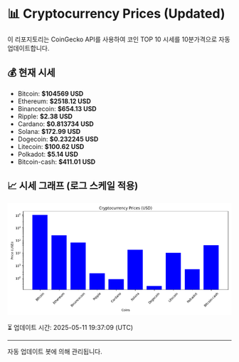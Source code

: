 
# 📊 Cryptocurrency Prices (Updated)

이 리포지토리는 CoinGecko API를 사용하여 코인 TOP 10 시세를 10분가격으로 자동 업데이트합니다.

## 💰 현재 시세
- Bitcoin: **$104569 USD**
- Ethereum: **$2518.12 USD**
- Binancecoin: **$654.13 USD**
- Ripple: **$2.38 USD**
- Cardano: **$0.813734 USD**
- Solana: **$172.99 USD**
- Dogecoin: **$0.232245 USD**
- Litecoin: **$100.62 USD**
- Polkadot: **$5.14 USD**
- Bitcoin-cash: **$411.01 USD**

## 📈 시세 그래프 (로그 스케일 적용)
![Crypto Prices](crypto_prices.png)

⏳ 업데이트 시간: 2025-05-11 19:37:09 (UTC)

---
자동 업데이트 봇에 의해 관리됩니다.
